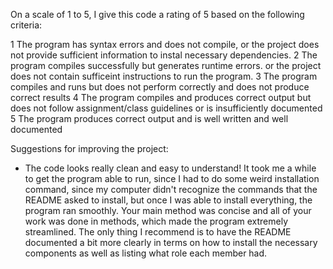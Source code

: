 On a scale of 1 to 5, I give this code a rating of 5 based on the following criteria:

1  The program has syntax errors and does not compile, or the project does not provide sufficient information to instal necessary dependencies.
2  The program compiles successfully but generates runtime errors. or the project does not contain sufficeint instructions to run the program.
3  The program compiles and runs but does not perform correctly and does not produce correct results
4  The program compiles and produces correct output but does not follow assignment/class guidelines or is insufficiently documented
5  The program produces correct output and is well written and well documented

Suggestions for improving the project:
- The code looks really clean and easy to understand! It took me a while to get the program able to run, since I had to do some weird installation command, since my computer didn't recognize the commands that the README asked to install, but once I was able to install everything, the program ran smoothly. Your main method was concise and all of your work was done in methods, which made the program extremely streamlined. The only thing I recommend is to have the README documented a bit more clearly in terms on how to install the necessary components as well as listing what role each member had. 
